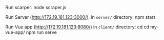 Run scarper: 
node scraper.js

Run Server (http://172.19.181.123:3000/), in `server/` directory:
npm start

Run Vue app (http://172.19.181.123:8080/) in `client/` directory:
cd cd my-vue-app/
npm run serve